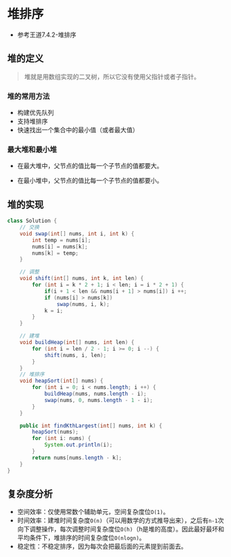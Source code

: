 # 堆排序

- 参考王道7.4.2-堆排序

## 堆的定义

> 堆就是用数组实现的二叉树，所以它没有使用父指针或者子指针。

### 堆的常用方法

- 构建优先队列
- 支持堆排序
- 快速找出一个集合中的最小值（或者最大值）

### 最大堆和最小堆

- 在最大堆中，父节点的值比每一个子节点的值都要大。

- 在最小堆中，父节点的值比每一个子节点的值都要小。

## 堆的实现

```java
class Solution {
    // 交换
    void swap(int[] nums, int i, int k) {
        int temp = nums[i];
        nums[i] = nums[k];
        nums[k] = temp;
    }

    // 调整
    void shift(int[] nums, int k, int len) {
        for (int i = k * 2 + 1; i < len; i = i * 2 + 1) {
            if(i + 1 < len && nums[i + 1] > nums[i]) i ++;
            if (nums[i] > nums[k])
                swap(nums, i, k);
            k = i;
        }
    }

    // 建堆
    void buildHeap(int[] nums, int len) {
        for (int i = len / 2 - 1; i >= 0; i --) {
            shift(nums, i, len);
        }
    }
    // 堆排序
    void heapSort(int[] nums) {
        for (int i = 0; i < nums.length; i ++) {
            buildHeap(nums, nums.length - i);
            swap(nums, 0, nums.length - 1 - i);
        }
    }

    public int findKthLargest(int[] nums, int k) {
        heapSort(nums);
        for (int i: nums) {
            System.out.println(i);
        }
        return nums[nums.length - k];
    }
}
```

## 复杂度分析

- 空间效率：仅使用常数个辅助单元，空间复杂度位`O(1)`。
- 时间效率：建堆时间复杂度`O(n)`（可以用数学的方式推导出来），之后有`n-1`次向下调整操作，每次调整时间复杂度位`O(h)`（h是堆的高度）。因此最好最坏和平均条件下，堆排序的时间复杂度位`O(nlogn)`。
- 稳定性：不稳定排序，因为每次会把最后面的元素提到前面去。

